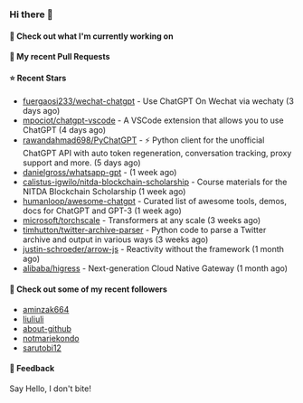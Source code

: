 ### Hi there 👋

#### 👷 Check out what I'm currently working on

#### 🔨 My recent Pull Requests


#### ⭐ Recent Stars

- [fuergaosi233/wechat-chatgpt](https://github.com/fuergaosi233/wechat-chatgpt) - Use ChatGPT On Wechat via wechaty (3 days ago)
- [mpociot/chatgpt-vscode](https://github.com/mpociot/chatgpt-vscode) - A VSCode extension that allows you to use ChatGPT (4 days ago)
- [rawandahmad698/PyChatGPT](https://github.com/rawandahmad698/PyChatGPT) - ⚡️ Python client for the unofficial ChatGPT API with auto token regeneration, conversation tracking, proxy support and more. (5 days ago)
- [danielgross/whatsapp-gpt](https://github.com/danielgross/whatsapp-gpt) -  (1 week ago)
- [calistus-igwilo/nitda-blockchain-scholarship](https://github.com/calistus-igwilo/nitda-blockchain-scholarship) - Course materials for the NITDA Blockchain Scholarship (1 week ago)
- [humanloop/awesome-chatgpt](https://github.com/humanloop/awesome-chatgpt) - Curated list of awesome tools, demos, docs for ChatGPT and GPT-3 (1 week ago)
- [microsoft/torchscale](https://github.com/microsoft/torchscale) - Transformers at any scale (3 weeks ago)
- [timhutton/twitter-archive-parser](https://github.com/timhutton/twitter-archive-parser) - Python code to parse a Twitter archive and output in various ways (3 weeks ago)
- [justin-schroeder/arrow-js](https://github.com/justin-schroeder/arrow-js) - Reactivity without the framework (1 month ago)
- [alibaba/higress](https://github.com/alibaba/higress) - Next-generation Cloud Native Gateway (1 month ago)

#### 👯 Check out some of my recent followers

- [aminzak664](https://github.com/aminzak664)
- [liuliuli](https://github.com/liuliuli)
- [about-github](https://github.com/about-github)
- [notmariekondo](https://github.com/notmariekondo)
- [sarutobi12](https://github.com/sarutobi12)

#### 💬 Feedback

Say Hello, I don't bite!